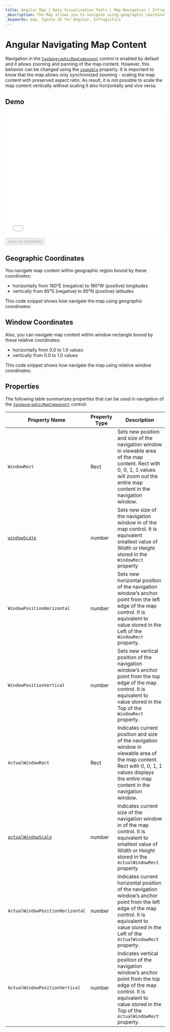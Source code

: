 ```yaml
---
title: Angular Map | Data Visualization Tools | Map Navigation | Infragistics
_description: The Map allows you to navigate using geographic coordinates or relative window coordinates.
_keywords: map, Ignite UI for Angular, Infragistics
---
```


# Angular Navigating Map Content

Navigation in the [`IgxGeographicMapComponent`]({environment:dvapibaseurl}/products/ignite-ui-angular/api/docs/typescript/latest/classes/igxgeographicmapcomponent.html) control is enabled by default and it allows zooming and panning of the map content. However, this behavior can be changed using the [`zoomable`]({environment:dvapibaseurl}/products/ignite-ui-angular/api/docs/typescript/latest/classes/igxgeographicmapcomponent.html#zoomable) property. It is important to know that the map allows only synchronized zooming - scaling the map content with preserved aspect ratio. As result, it is not possible to scale the map content vertically without scaling it also horizontally and vice versa.

## Demo

<div class="sample-container loading" style="height: 400px">
    <iframe id="geo-map-navigation-iframe" src='{environment:dvDemosBaseUrl}/maps/geo-map-navigation' width="100%" height="100%" seamless frameBorder="0" onload="onXPlatSampleIframeContentLoaded(this);"></iframe>
</div>
<div>
    <button data-localize="stackblitz" disabled class="stackblitz-btn"   data-iframe-id="geo-map-navigation-iframe" data-demos-base-url="{environment:dvDemosBaseUrl}">View on StackBlitz
    </button>
    
</div>

<div class="divider--half"></div>

## Geographic Coordinates

You navigate map content within geographic region bound by these coordinates:

-   horizontally from 180°E (negative) to 180°W (positive) longitudes
-   vertically from 85°S (negative) to 85°N (positive) latitudes

This code snippet shows how navigate the map using geographic coordinates:

## Window Coordinates

Also, you can navigate map content within window rectangle bound by these relative coordinates:

-   horizontally from 0.0 to 1.0 values
-   vertically from 0.0 to 1.0 values

This code snippet shows how navigate the map using relative window coordinates:

## Properties

The following table summarizes properties that can be used in navigation of the [`IgxGeographicMapComponent`]({environment:dvapibaseurl}/products/ignite-ui-angular/api/docs/typescript/latest/classes/igxgeographicmapcomponent.html) control:

| Property Name                                                                                                                                                    | Property Type | Description                                                                                                                                                                                           |
| ---------------------------------------------------------------------------------------------------------------------------------------------------------------- | ------------- | ----------------------------------------------------------------------------------------------------------------------------------------------------------------------------------------------------- |
| `WindowRect`                                                                                                                                                     | Rect          | Sets new position and size of the navigation window in viewable area of the map content. Rect with 0, 0, 1, 1 values will zoom out the entire map content in the navigation window.                   |
| [`windowScale`]({environment:dvapibaseurl}/products/ignite-ui-angular/api/docs/typescript/latest/classes/igxgeographicmapcomponent.html#windowscale)             | number        | Sets new size of the navigation window in of the map control. It is equivalent smallest value of Width or Height stored in the `WindowRect` property                                                  |
| `WindowPositionHorizontal`                                                                                                                                       | number        | Sets new horizontal position of the navigation window’s anchor point from the left edge of the map control. It is equivalent to value stored in the Left of the `WindowRect` property.                |
| `WindowPositionVertical`                                                                                                                                         | number        | Sets new vertical position of the navigation window’s anchor point from the top edge of the map control. It is equivalent to value stored in the Top of the `WindowRect` property.                    |
| `ActualWindowRect`                                                                                                                                               | Rect          | Indicates current position and size of the navigation window in viewable area of the map content. Rect with 0, 0, 1, 1 values displays the entire map content in the navigation window.               |
| [`actualWindowScale`]({environment:dvapibaseurl}/products/ignite-ui-angular/api/docs/typescript/latest/classes/igxgeographicmapcomponent.html#actualwindowscale) | number        | Indicates current size of the navigation window in of the map control. It is equivalent to smallest value of Width or Height stored in the `ActualWindowRect` property                                |
| `ActualWindowPositionHorizontal`                                                                                                                                 | number        | Indicates current horizontal position of the navigation window’s anchor point from the left edge of the map control. It is equivalent to value stored in the Left of the `ActualWindowRect` property. |
| `ActualWindowPositionVertical`                                                                                                                                   | number        | Indicates vertical position of the navigation window’s anchor point from the top edge of the map control. It is equivalent to value stored in the Top of the `ActualWindowRect` property.             |
